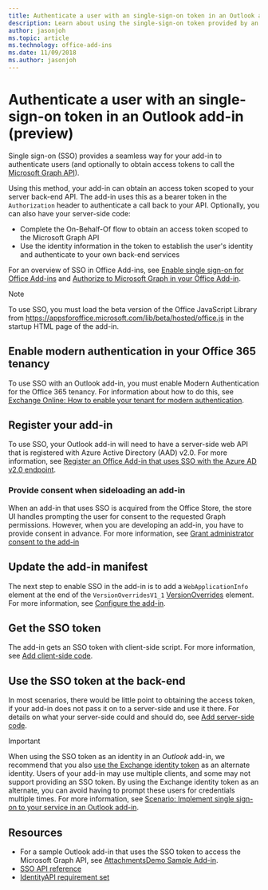 ```yaml
---
title: Authenticate a user with an single-sign-on token in an Outlook add-in
description: Learn about using the single-sign-on token provided by an Outlook add-in to implement SSO with your service.
author: jasonjoh
ms.topic: article
ms.technology: office-add-ins
ms.date: 11/09/2018
ms.author: jasonjoh
---
```


# Authenticate a user with an single-sign-on token in an Outlook add-in (preview)

Single sign-on (SSO) provides a seamless way for your add-in to authenticate users (and optionally to obtain access tokens to call the [Microsoft Graph API](https://developer.microsoft.com/graph/docs/concepts/overview)).

Using this method, your add-in can obtain an access token scoped to your server back-end API. The add-in uses this as a bearer token in the `Authorization` header to authenticate a call back to your API. Optionally, you can also have your server-side code:

- Complete the On-Behalf-Of flow to obtain an access token scoped to the Microsoft Graph API
- Use the identity information in the token to establish the user's identity and authenticate to your own back-end services

For an overview of SSO in Office Add-ins, see [Enable single sign-on for Office Add-ins](https://docs.microsoft.com/office/dev/add-ins/develop/sso-in-office-add-ins) and [Authorize to Microsoft Graph in your Office Add-in](https://docs.microsoft.com/office/dev/add-ins/develop/authorize-to-microsoft-graph).

> [!NOTE]
> To use SSO, you must load the beta version of the Office JavaScript Library from https://appsforoffice.microsoft.com/lib/beta/hosted/office.js in the startup HTML page of the add-in.

## Enable modern authentication in your Office 365 tenancy

To use SSO with an Outlook add-in, you must enable Modern Authentication for the Office 365 tenancy. For information about how to do this, see [Exchange Online: How to enable your tenant for modern authentication](https://social.technet.microsoft.com/wiki/contents/articles/32711.exchange-online-how-to-enable-your-tenant-for-modern-authentication.aspx).

## Register your add-in

To use SSO, your Outlook add-in will need to have a server-side web API that is registered with Azure Active Directory (AAD) v2.0. For more information, see [Register an Office Add-in that uses SSO with the Azure AD v2.0 endpoint](https://docs.microsoft.com/office/dev/add-ins/develop/register-sso-add-in-aad-v2).

### Provide consent when sideloading an add-in

When an add-in that uses SSO is acquired from the Office Store, the store UI handles prompting the user for consent to the requested Graph permissions. However, when you are developing an add-in, you have to provide consent in advance. For more information, see [Grant administrator consent to the add-in](https://docs.microsoft.com/office/dev/add-ins/develop/grant-admin-consent-to-an-add-in)

## Update the add-in manifest

The next step to enable SSO in the add-in is to add a `WebApplicationInfo` element at the end of the `VersionOverridesV1_1` [VersionOverrides](https://docs.microsoft.com/office/dev/add-ins/reference/manifest/versionoverrides) element. For more information, see [Configure the add-in](https://docs.microsoft.com/office/dev/add-ins/develop/sso-in-office-add-ins#configure-the-add-in).

## Get the SSO token

The add-in gets an SSO token with client-side script. For more information, see [Add client-side code](https://docs.microsoft.com/office/dev/add-ins/develop/sso-in-office-add-ins#add-client-side-code).

## Use the SSO token at the back-end

In most scenarios, there would be little point to obtaining the access token, if your add-in does not pass it on to a server-side and use it there. For details on what your server-side could and should do, see [Add server-side code](https://docs.microsoft.com/office/dev/add-ins/develop/sso-in-office-add-ins#add-server-side-code).

> [!IMPORTANT]
> When using the SSO token as an identity in an *Outlook* add-in, we recommend that you also [use the Exchange identity token](authenticate-a-user-with-an-identity-token.md) as an alternate identity. Users of your add-in may use multiple clients, and some may not support providing an SSO token. By using the Exchange identity token as an alternate, you can avoid having to prompt these users for credentials multiple times. For more information, see [Scenario: Implement single sign-on to your service in an Outlook add-in](implement-sso-in-outlook-add-in.md).

## Resources

- For a sample Outlook add-in that uses the SSO token to access the Microsoft Graph API, see [AttachmentsDemo Sample Add-in](https://github.com/OfficeDev/outlook-add-in-attachments-demo).
- [SSO API reference](https://docs.microsoft.com/office/dev/add-ins/develop/sso-in-office-add-ins#sso-api-reference)
- [IdentityAPI requirement set](https://docs.microsoft.com/office/dev/add-ins/reference/requirement-sets/identity-api-requirement-sets?view=office-js)